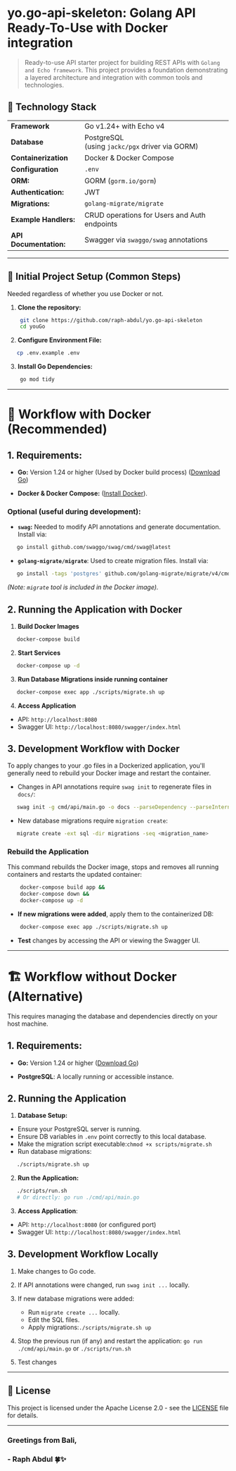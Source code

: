 # yo.go-api-skeleton: Golang API Ready-To-Use with Docker integration 

> Ready-to-use API starter project for building REST APIs with `Golang and Echo framework`. This project provides a
> foundation demonstrating a layered architecture and integration with common tools and technologies.

## 🔧 Technology Stack

|                        |                                                      |
|------------------------|------------------------------------------------------|
| **Framework**          | Go v1.24+ with Echo v4                               |
| **Database**           | PostgreSQL <br/> (using `jackc/pgx` driver via GORM) |
| **Containerization**   | Docker & Docker Compose                              |
| **Configuration**      | `.env`                                               |
| **ORM:**               | GORM (`gorm.io/gorm`)                                |
| **Authentication:**    | JWT                                                  |
| **Migrations:**        | `golang-migrate/migrate`                             |
| **Example Handlers:**  | CRUD operations for Users and Auth endpoints         |
| **API Documentation:** | Swagger via `swaggo/swag` annotations                |

---

## 🚧 Initial Project Setup (Common Steps)

Needed regardless of whether you use Docker or not.

1. **Clone the repository:**

```bash
    git clone https://github.com/raph-abdul/yo.go-api-skeleton
    cd youGo
```

2. **Configure Environment File:**

```bash
   cp .env.example .env
```

3. **Install Go Dependencies:**

```bash
    go mod tidy
```

---

# 🐳 Workflow with Docker (Recommended)

## 1. Requirements:

* **Go:** Version 1.24 or higher (Used by Docker build process) ([Download Go](https://golang.org/dl/))

* **Docker & Docker Compose:** ([Install Docker](https://docs.docker.com/get-docker/)).

### Optional (useful during development):

* **`swag`:** Needed to modify API annotations and generate documentation. Install via:

```bash
   go install github.com/swaggo/swag/cmd/swag@latest
```

* **`golang-migrate/migrate`**: Used to create migration files. Install via:

```bash
   go install -tags 'postgres' github.com/golang-migrate/migrate/v4/cmd/migrate@latest
```

*(Note: `migrate` tool is included in the Docker image).*

## 2. Running the Application with Docker

1. **Build Docker Images**

```bash
   docker-compose build
```

2. **Start Services**

```bash
   docker-compose up -d
```

3. **Run Database Migrations inside running container**

```bash
   docker-compose exec app ./scripts/migrate.sh up
```

4. **Access Application**

- API: `http://localhost:8080`
- Swagger UI: `http://localhost:8080/swagger/index.html`

## 3. Development Workflow with Docker

To apply changes to your .go files in a Dockerized application, you'll generally need to rebuild your Docker image and
restart the container.

- Changes in API annotations require `swag init` to regenerate files in `docs/`:

```bash
   swag init -g cmd/api/main.go -o docs --parseDependency --parseInternal
```

- New database migrations require `migration create`:

```bash
   migrate create -ext sql -dir migrations -seq <migration_name>
```

### Rebuild the Application

This command rebuilds the Docker image, stops and removes all running containers and restarts the updated container:

```bash
    docker-compose build app &&
    docker-compose down &&
    docker-compose up -d
```

* **If new migrations were added**, apply them to the containerized DB:

```bash
    docker-compose exec app ./scripts/migrate.sh up
```

* **Test** changes by accessing the API or viewing the Swagger UI.

---

# 🏗️ Workflow without Docker (Alternative)

This requires managing the database and dependencies directly on your host machine.

## 1. Requirements:

* **Go:** Version 1.24 or higher ([Download Go](https://golang.org/dl/))

* **PostgreSQL**: A locally running or accessible instance.

## 2. Running the Application

1. **Database Setup:**

- Ensure your PostgreSQL server is running.
- Ensure DB variables in `.env` point correctly to this local database.
- Make the migration script executable:`chmod +x scripts/migrate.sh`
- Run database migrations:

```bash
   ./scripts/migrate.sh up
```

2. **Run the Application:**

```bash
   ./scripts/run.sh
   # Or directly: go run ./cmd/api/main.go
```

3. **Access Application**:

- API: `http://localhost:8080` (or configured port)
- Swagger UI: `http://localhost:8080/swagger/index.html`

## 3. Development Workflow Locally

1. Make changes to Go code.

2. If API annotations were changed, run `swag init ...` locally.

3. If new database migrations were added:
    * Run `migrate create ...` locally.
    * Edit the SQL files.
    * Apply migrations:`./scripts/migrate.sh up`
4. Stop the previous run (if any) and restart the application:
   `go run ./cmd/api/main.go` or `./scripts/run.sh`
5. Test changes

---

## 📄 License

This project is licensed under the Apache License 2.0 - see the [LICENSE](LICENSE) file for details.


---

### Greetings from Bali,

### \- Raph Abdul 🍀✨

